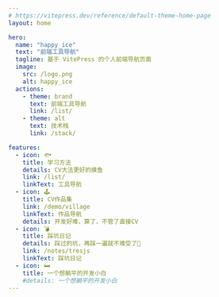 ```yaml
---
# https://vitepress.dev/reference/default-theme-home-page
layout: home

hero:
  name: "happy_ice"
  text: "前端工具导航"
  tagline: 基于 VitePress 的个人前端导航页面
  image:
    src: /logo.png
    alt: happy_ice
  actions:
    - theme: brand
      text: 前端工具导航
      link: /list/
    - theme: alt
      text: 技术栈
      link: /stack/

features:
  - icon: 🐟
    title: 学习方法
    details: CV大法更好的摸鱼
    link: /list/
    linkText: 工具导航
  - icon: 🕹️
    title: CV作品集
    link: /demo/village
    linkText: 作品导航
    details: 开发好难，算了，不管了直接CV
  - icon: 💣
    title: 踩坑日记
    details: 踩过的坑，再踩一遍就不难受了🤤
    link: /notes/tresjs
    linkText: 踩坑日记
  - icon: 🛏️
    title: 一个想躺平的开发小白
    #details: 一个想躺平的开发小白
---
```


<script setup>
import {
  VPTeamPage,
  VPTeamPageTitle,
  VPTeamMembers
} from 'vitepress/theme'

const members = [
  {
    avatar: 'logo.png',
    name: 'happy_ice',
    // title: 'Creator',
    links: [
      { icon: 'github', link: 'https://github.com/Hapbing' },
      { icon: 'gitee', link: 'https://gitee.com/hpice' }
    ]
  },
  {
    avatar: 'jiahui.jpg',
    name: '臣心',
    // title: 'Creator',
    // links: [
    //   { icon: 'github', link: 'https://github.com/yyx990803' },
    //   { icon: 'gitee', link: 'https://twitter.com/youyuxi' }
    // ]
  },
]
</script>

<VPTeamPage>
  <VPTeamPageTitle>
    <template #title>
      制作人员
    </template>
  </VPTeamPageTitle>
  <VPTeamMembers
    :members="members"
  />
</VPTeamPage>